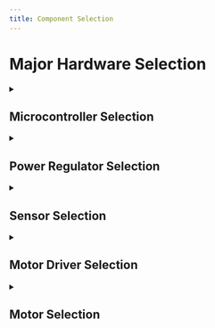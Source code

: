 ```yaml
---
title: Component Selection 
---
```


# Major Hardware Selection

<div class="full-bleed">
 <div class="inner">

<details>
<summary><h2>Microcontroller Selection</h2></summary>

<table>
  <thead>
    <tr>
      <th>Component</th>
      <th>Image</th>
      <th>Advantages</th>
      <th>Disadvantages</th>
      <th>Link</th>
    </tr>
  </thead>
  <tbody>
    <tr>
      <td><strong>ESP32-WROOM</strong></td>
      <td><img src="../Images/ESP32.png" width="130"/></td>
      <td>
        - Built in WiFi & Bluetooth<br/>
        - Plenty of docs/examples<br/>
        - Good peripherals for class labs<br/>
        - Low power modes for IoT
      </td>
      <td>
        - Built in antenna<br/>
        - Lower library ecosystem than ARM<br/>
        - Higher power consumption in comparison to other MCUs
      </td>
      <td><a href="https://www.digikey.com/en/products/detail/espressif-systems/ESP32-DEVKITC-32UE/12091813">Datasheet</a></td>
    </tr>
    <tr>
      <td><strong>Raspberry Pi Pico</strong></td>
      <td><img src="../Images/Raspberry.png" width="130"/></td>
      <td>
        - Large community and libraries<br/>
        - Can handle advanced tasks like AI and image processing<br/>
        - Considerably low power consumption
      </td>
      <td>
        - More power hungry<br/>
        - More expensive than ESP32 or Arduino<br/>
        - No built in WiFi/Bluetooth<br/>
        - Overkill for simple sensor/motor tasks 
      </td>
      <td><a href="https://www.sparkfun.com/raspberry-pi-5-16gb.html?src=raspberrypi"> Datasheet</a></td>
    </tr>    
    <tr>
      <td><strong>Arduino Uno - R3</strong></td>
      <td><img src="../Images/Arduino.png" width="130"/></td>
      <td>
        - Large community and libraries<br/>
        - Very low power consumption.<br/>
        - Extremely simple 
      </td>
      <td>
        - Limited processing power<br/>
        - No built-in Wi-Fi or Bluetooth<br/>
        - Fewer GPIOs in comparison to the previous options
      </td>
      <td><a href="https://www.sparkfun.com/arduino-uno-r3.html"> Datasheet</a></td>
    </tr>
    <!-- end of your last comparison row -->
</tr>
</tbody>
</table>

<h3 class="our-selection">Our selection</h3>

<table>
  <colgroup>
    <col style="width:18%">
    <col style="width:18%">
    <col style="width:64%">
  </colgroup>
  <thead>
    <tr>
      <th>Component</th>
      <th>Image</th>
      <th>Justification</th>
    </tr>
  </thead>
  <tbody>
    <tr>
      <td><strong>ESP32-WROOM</strong></td>
      <td><img src="../Images/ESP32.png" width="130"/></td>
      <td>
        Our Choice: <u>ESP32-WROOM</u> — …(your reasoning)…
      </td>
    </tr>
  </tbody>
</table>

<h3>Our selection</h3>

<table>
  <colgroup>
    <col style="width:18%">
    <col style="width:18%">
    <col style="width:64%">
  </colgroup>
  <thead>
    <tr>
      <th>Component</th>
      <th>Image</th>
      <th>Justification</th>
    </tr>
  </thead>
  <tbody>
    <tr>
      <td><strong>ESP32-WROOM</strong></td>
      <td><img src="../Images/ESP32.png" width="130" /></td>
      <td>
        Our Choice: <u>ESP32-WROOM</u> – The team selected the ESP32-WROOM because it offers built-in Wi-Fi and Bluetooth, eliminating the need for external communication modules and reducing overall system complexity. Compared to the Raspberry Pi Pico and Arduino Uno R3, it delivers significantly higher processing power and more versatile peripherals, making it better suited for our project’s performance and connectivity requirements. Its balance of cost, features, and low-power capabilities makes it the most efficient choice amongst the three.
      </td>
    </tr>
  </tbody>
</table>

</details>

<details>
<summary><h2>Power Regulator Selection</h2></summary>

<table>
  <thead>
    <tr>
      <th>Component</th>
      <th>Image</th>
      <th>Advantages</th>
      <th>Disadvantages</th>
      <th>Link</th>
    </tr>
  </thead>
  <tbody>
    <tr>
      <td><strong>LM2575D2T-3.3R4G</strong></td>
      <td><img src="../Images/P1.webp" width="130"/></td>
      <td>
        - Have used in the lab<br/>
        - Is surface mount<br/>
        - Has a heat sink 
      </td>
      <td>
        - Harder to solder as all feet are on one side<br/>
        - We need to use it 
      </td>
      <td><a href="https://www.digikey.com/en/products/detail/onsemi/LM2575D2T-3-3R4G/1476688">Datasheet</a></td>
    </tr>
    <tr>
      <td><strong>LF33CV</strong></td>
      <td><img src="../Images/P2.webp" width="130"/></td>
      <td>
        - Don't need to buy the part<br/>
        - Smaller footprint than surface mount
      </td>
      <td>
        - Is through hole<br/>
        - Will be taller
      </td>
      <td><a href="https://www.digikey.com/en/products/detail/stmicroelectronics/LF33CV/1038546"> Datasheet</a></td>
    </tr>    
    <tr>
      <td><strong>L4931-3.3</strong></td>
      <td><img src="../Images/P3.jpg" width="130"/></td>
      <td>
        - Cheaper than the others<br/>
        - We have used it in a previous lab
      </td>
      <td>
        - Is through hole<br/>
        - Not as efficient as it is linear
      </td>
      <td><a href="https://www.adafruit.com/product/2166?srsltid=AfmBOoqWcCuJELxtJVzFxIRpEGNKCCuCQmUOuTcbpZCLRW1pGNdhxgWv5Fo"> Datasheet</a></td>
    </tr>    
    <tr>
      <td colspan="5" style="text-align:center; font-weight:bold; background:#f0f0f0;">
        ✅ Our Choice: <u>LM2575D2T-3.3R4G</u> – Required part, proven in lab use, and reliable with heat dissipation.
      </td>
    </tr>
  </tbody>
</table>

</details>

<details>
<summary><h2>Sensor Selection</h2></summary>

<table>
  <thead>
    <tr>
      <th>Component</th>
      <th>Image</th>
      <th>Advantages</th>
      <th>Disadvantages</th>
      <th>Link</th>
    </tr>
  </thead>
  <tbody>
    <tr>
      <td><strong>HPP845E031R4</strong></td>
      <td><img src="../Images/HS1.webp" width="130"/></td>
      <td>
        - Has a heat sink<br/>
        - Is surface mount
      </td>
      <td>
        - Has no external feet for soldering<br/>
        - Will need to learn a new method of soldering to complete the project
      </td>
      <td><a href="https://www.digikey.com/en/products/detail/te-connectivity-measurement-specialties/HPP845E031R4/3945784">Datasheet</a></td>
    </tr>
    <tr>
      <td><strong>SHT21-TR</strong></td>
      <td><img src="../Images/HS2.jpg" width="130"/></td>
      <td>
        - Has a heat sink<br/>
        - Is surface mount 
      </td>
      <td>
        - Has no external feet for soldering<br/>
        - Will need to learn a new method of soldering to complete the project<br/>
        - Operates at a lower A
      </td>
      <td><a href="https://www.digikey.com/en/products/detail/sensirion-ag/SHT21-TR-0-4KS/5872245"> Datasheet</a></td>
    </tr>    
    <tr>
      <td><strong>ST0248</strong></td>
      <td><img src="../Images/HS3.jpg" width="130"/></td>
      <td>
        - Will not need to buy<br/>
        - Simpler soldering footprint
      </td>
      <td>
        - Is through hole<br/>
        - Will take up lots of room on PCB
      </td>
      <td><a href="https://www.digikey.com/en/products/detail/sunfounder/ST0248/22116817?gclsrc=aw.ds&gad_source=1&gad_campaignid=20243136172&gbraid=0AAAAADrbLljrokQXUJCxtzhlniK662PLm&gclid=CjwKCAjw_-3GBhAYEiwAjh9fUFkM3ipS1jjoTkSoJ8_jWRjEfiZhy1Oncc5SdL8zCaNNATmc9wrYOxoC4T8QAvD_BwE"> Datasheet</a></td>
    </tr>    
    <tr>
      <td colspan="5" style="text-align:center; font-weight:bold; background:#f0f0f0;">
        ✅ Our Choice: <u>HPP845E031R4</u> – Surface mount option with heat sink, suitable for long-term use.
      </td>
    </tr>
  </tbody>
</table>

</details>

<details>
<summary><h2>Motor Driver Selection</h2></summary>

<table>
  <thead>
    <tr>
      <th>Component</th>
      <th>Image</th>
      <th>Advantages</th>
      <th>Disadvantages</th>
      <th>Link</th>
    </tr>
  </thead>
  <tbody>
    <tr>
      <td><strong>DRV8825PWPR</strong></td>
      <td><img src="../Images/Dr1.webp" width="130"/></td>
      <td>
        - Has a heat sink<br/>
        - Is surface mount 
      </td>
      <td>
        - Overkill for 1 motor<br/>
        - Will take up lots of room on board, only needing 4 of its 28 pins
      </td>
      <td><a href="https://www.digikey.com/en/products/detail/texas-instruments/DRV8825PWPR/2695909">Datasheet</a></td>
    </tr>
    <tr>
      <td><strong>H-Bridge Motor</strong></td>
      <td><img src="../Images/Dr2.webp" width="130"/></td>
      <td>
        - Have used in a previous lab<br/>
        - Fewer pins to worry about
      </td>
      <td>
        - Is through hole<br/>
        - No heat sink
      </td>
      <td><a href="https://www.sparkfun.com/h-bridge-motor-driver-1a.html"> Datasheet</a></td>
    </tr>    
    <tr>
      <td><strong>Dual H-Bridge Motor</strong></td>
      <td><img src="../Images/Dr3.jpg" width="130"/></td>
      <td>
        - Have used in a previous lab<br/>
        - Fewer pins to worry about
      </td>
      <td>
        - Is through hole<br/>
        - No heat sink
      </td>
      <td><a href="https://www.adafruit.com/product/807?srsltid=AfmBOoouuligJwookAO5PMbB88Uj6VmlJy2_OE97h6Vdu7grntC-R9bXspE"> Datasheet</a></td>
    </tr>    
    <tr>
      <td colspan="5" style="text-align:center; font-weight:bold; background:#f0f0f0;">
        ✅ Our Choice: <u>DRV8825PWPR</u> – Surface mount driver with heat sink, most reliable for motor control.
      </td>
    </tr>
  </tbody>
</table>

</details>

<details>
<summary><h2>Motor Selection</h2></summary>

<table> 
  <colgroup>
    <col style="width:18%">
    <col style="width:18%">
    <col style="width:28%">
    <col style="width:28%">
    <col style="width:8%">
  </colgroup>
  <thead>
    <tr>
      <th>Component</th>
      <th>Image</th>
      <th>Advantages</th>
      <th>Disadvantages</th>
      <th>Link</th>
    </tr>
  </thead>
  <tbody>
    <tr>
      <td><strong>324</strong></td>
      <td><img src="../Images/Mo1.webp" width="130"/></td>
      <td>
        - Cheapest of the motors<br/>
        - has a good data sheet
      </td>
      <td>
        Limited torque<br/>
        At higher RPM, the stepper has resonance issues
      </td>
      <td><a href="https://www.digikey.com/en/products/detail/adafruit-industries-llc/324/5022791">Datasheet</a></td>
    </tr>
    <tr>
      <td><strong>MOT-I-81619</strong></td>
      <td><img src="../Images/MOT.png" width="130"/></td>
      <td>
        Decent documentation<br/>
        Easier for mechanical integration
      </td>
      <td>
        More expensive than the 324<br/>
        Torque falls off at higher RPMs
      </td>
      <td><a href="https://www.digikey.com/en/products/detail/sparkfun-electronics/09238/5318747?gclsrc=aw.ds&gad_source=1&gad_campaignid=20243136172&gbraid=0AAAAADrbLljrokQXUJCxtzhlniK662PLm&gclid=CjwKCAjw_-3GBhAYEiwAjh9fUDY4mAaD5cVICg9DJ3dkp2tuUlxmwplDsnTPRYFdyZxFki9ZKPAaPRoC-vIQAvD_BwE"> Datasheet</a></td>
    </tr>    
    <tr>
      <td><strong>918</strong></td>
      <td><img src="../Images/Mo3.webp" width="130"/></td>
      <td>
        can offer more torque<br/>
        Good heat displacement  
      </td>
      <td>
        more complex to program<br/>
        mounting may be more difficult
      </td>
      <td><a href="https://www.digikey.com/en/products/detail/adafruit-industries-llc/918/5629415?gclsrc=aw.ds&gad_source=1&gad_campaignid=20243136172&gbraid=0AAAAADrbLljrokQXUJCxtzhlniK662PLm&gclid=CjwKCAjw_-3GBhAYEiwAjh9fUGxSH1X5xyUS0WGCDu5T2N96eoFQoZ9U3X1nPWaGIcAxK6H59jPM1BoC19wQAvD_BwE"> Datasheet</a></td>
    </tr>    
    <tr>
      <td colspan="5" style="text-align:center; font-weight:bold; background:#f0f0f0;">
        ✅ Our Choice: <u>324</u> – Cheapest option with solid datasheet and sufficient performance for our project.
      </td>
    </tr>
  </tbody>
</table>

</details>

</div>
</div>
